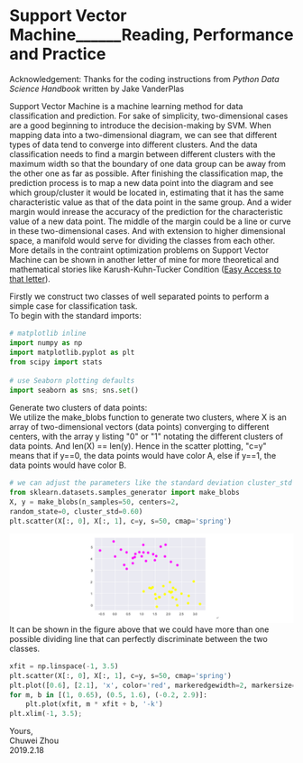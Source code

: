 # Support Vector Machine______Reading, Performance and Practice

Acknowledgement: Thanks for the coding instructions from _Python Data Science Handbook_ written by Jake VanderPlas                                 

Support Vector Machine is a machine learning method for data classification and prediction. For sake of simplicity, two-dimensional cases are a good beginning to introduce the decision-making by SVM. When mapping data into a two-dimensional diagram, we can see that different types of data tend to converge into different clusters. And the data classification needs to find a margin between different clusters with the maximum width so that the boundary of one data group can be away from the other one as far as possible. After finishing the classification map, the prediction process is to map a new data point into the diagram and see which group/cluster it would be located in, estimating that it has the same characteristic value as that of the data point in the same group. And a wider margin would inrease the accuracy of the prediction for the characteristic value of a new data point. The middle of the margin could be a line or curve in these two-dimensional cases. And with extension to higher dimensional space, a manifold would serve for dividing the classes from each other. More details in the contraint optimization problems on Support Vector Machine can be shown in another letter of mine for more theoretical and mathematical stories like Karush-Kuhn-Tucker Condition ([Easy Access to that letter](https://github.com/zhouchw5/Course_study_uk.github.io/blob/support-vector-machine/APPENDIX_mathpart1.0.pdf)).                            
                   
                   
Firstly we construct two classes of well separated points to perform a simple case for classification task.            
To begin with the standard imports:             
```python
# matplotlib inline
import numpy as np
import matplotlib.pyplot as plt
from scipy import stats

# use Seaborn plotting defaults
import seaborn as sns; sns.set()
```
                  
Generate two clusters of data points:              
We utilize the make_blobs function to generate two clusters, where X is an array of two-dimensional vectors (data points) converging to different centers, with the array y listing "0" or "1" notating the different clusters of data points. And len(X) == len(y). Hence in the scatter plotting, "c=y" means that if y==0, the data points would have color A, else if y==1, the data points would have color B.               

```python
# we can adjust the parameters like the standard deviation cluster_std to obtain different distribution of dots with different levels of randomness
from sklearn.datasets.samples_generator import make_blobs
X, y = make_blobs(n_samples=50, centers=2,
random_state=0, cluster_std=0.60)
plt.scatter(X[:, 0], X[:, 1], c=y, s=50, cmap='spring')
```
![dataclusters](https://github.com/zhouchw5/Course_study_uk.github.io/blob/support-vector-machine/dataclusters.png)                                  
It can be shown in the figure above that we could have more than one possible dividing line that can perfectly discriminate between the two classes.            
```python
xfit = np.linspace(-1, 3.5)
plt.scatter(X[:, 0], X[:, 1], c=y, s=50, cmap='spring')
plt.plot([0.6], [2.1], 'x', color='red', markeredgewidth=2, markersize=10)
for m, b in [(1, 0.65), (0.5, 1.6), (-0.2, 2.9)]:
    plt.plot(xfit, m * xfit + b, '-k')
plt.xlim(-1, 3.5);
```
                                 
               
Yours,                
Chuwei Zhou                   
2019.2.18              
